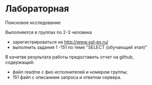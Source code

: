 # Лабораторная

Поисковое исследование

Выполняется в группах по 2-3 человека

+ зарегистрироваться на http://www.sql-ex.ru/
+ выполнить задания 1 -151 по теме "SELECT (обучающий этап)"

В качетве результата работы предоставить отчет на github, содержащий:

+ файл readme с фио исполнителей и номером группы;
+ 151 файл с описанием запроса и ответом сервера. 